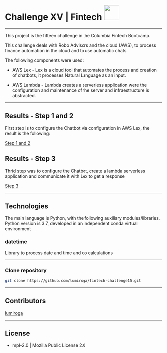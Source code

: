 # Challenge XV | Fintech <img src="https://instructure-uploads-pdx.s3.us-west-2.amazonaws.com/account_150420000000000001/attachments/590996/columbia.png" height="48" width="48">
---
This project is the fifteen challenge in the Columbia Fintech Bootcamp.

This challenge deals with Robo Advisors and the cloud (AWS), to process finance automation in the cloud and to use automatic chats


The following components were used:

* AWS Lex - Lex is a cloud tool that automates the process and creation of chatbots, it processes Natural Language as an input.

* AWS Lambda - Lambda creates a serverless application were the configuration and maintenance of the server and infraestructure is abstracted. 

---

## Results - Step 1 and 2

First step is to configure the Chatbot via configuration in AWS Lex, the result is the following:

[Step 1 and 2](./fintech-challenge15-Step1.mp4)

## Results - Step 3

Thrid step was to configure the Chatbot, create a lambda serverless application and communicate it with Lex to get a response

[Step 3](./fintech-challenge15-Step3.mp4)

---

## Technologies

The main language is Python, with the following auxiliary modules/libraries.
Python version is 3.7, developed in an independent conda virtual environment

### datetime
Library to process date and time and do calculations


---


### Clone repository
```bash
git clone https://github.com/lumiroga/fintech-challenge15.git
```
---


## Contributors

[lumiroga](https://github.com/lumiroga)

---

## License

* mpl-2.0 | Mozilla Public License 2.0
